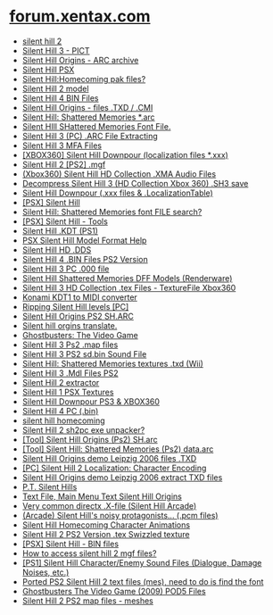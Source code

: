 # [forum.xentax.com](https://web.archive.org/web/20231024043128/https://forum.xentax.com/)
* [silent hill 2](https://web.archive.org/web/20230000000000fw_/https://forum.xentax.com/viewtopic.php?t=546)
* [Silent Hill 3 - PICT](https://web.archive.org/web/20230000000000fw_/https://forum.xentax.com/viewtopic.php?t=1689)
* [Silent Hill Origins - ARC archive](https://web.archive.org/web/20230000000000fw_/https://forum.xentax.com/viewtopic.php?t=2845)
* [Silent Hill PSX](https://web.archive.org/web/20230000000000fw_/https://forum.xentax.com/viewtopic.php?t=3091)
* [Silent Hill:Homecoming pak files?](https://web.archive.org/web/20230000000000fw_/https://forum.xentax.com/viewtopic.php?t=3233)
* [Silent Hill 2 model](https://web.archive.org/web/20230000000000fw_/https://forum.xentax.com/viewtopic.php?t=3464)
* [Silent Hill 4 BIN Files](https://web.archive.org/web/20230000000000fw_/https://forum.xentax.com/viewtopic.php?t=4147)
* [Silent Hill Origins - files .TXD / .CMI](https://web.archive.org/web/20230000000000fw_/https://forum.xentax.com/viewtopic.php?t=4180)
* [Silent Hill: Shattered Memories *.arc](https://web.archive.org/web/20230000000000fw_/https://forum.xentax.com/viewtopic.php?t=4245)
* [Silent HIll SHattered Memories Font File.](https://web.archive.org/web/20230000000000fw_/https://forum.xentax.com/viewtopic.php?t=4889)
* [Silent Hill 3 (PC) .ARC File  Extracting](https://web.archive.org/web/20230000000000fw_/https://forum.xentax.com/viewtopic.php?t=7460)
* [Silent Hill 3 MFA Files](https://web.archive.org/web/20230000000000fw_/https://forum.xentax.com/viewtopic.php?t=7808)
* [[XBOX360] Silent Hill Downpour (localization files *.xxx)](https://web.archive.org/web/20230000000000fw_/https://forum.xentax.com/viewtopic.php?t=8563)
* [Silent Hill 2 [PS2] .mgf](https://web.archive.org/web/20230000000000fw_/https://forum.xentax.com/viewtopic.php?t=8625)
* [(Xbox360) Silent Hill HD Collection .XMA Audio Files](https://web.archive.org/web/20230000000000fw_/https://forum.xentax.com/viewtopic.php?t=8654)
* [Decompress Silent Hill 3 (HD Collection Xbox 360) .SH3 save](https://web.archive.org/web/20230000000000fw_/https://forum.xentax.com/viewtopic.php?t=8731)
* [Silent Hill Downpour (.xxx files & .LocalizationTable)](https://web.archive.org/web/20230000000000fw_/https://forum.xentax.com/viewtopic.php?t=9364)
* [[PSX] Silent Hill](https://web.archive.org/web/20230000000000fw_/https://forum.xentax.com/viewtopic.php?t=9960)
* [Silent Hill: Shattered Memories font FILE search?](https://web.archive.org/web/20230000000000fw_/https://forum.xentax.com/viewtopic.php?t=10010)
* [[PSX] Silent Hill - Tools](https://web.archive.org/web/20230000000000fw_/https://forum.xentax.com/viewtopic.php?t=10313)
* [Silent Hill .KDT (PS1)](https://web.archive.org/web/20230000000000fw_/https://forum.xentax.com/viewtopic.php?t=10793)
* [PSX Silent Hill Model Format Help](https://web.archive.org/web/20230000000000fw_/https://forum.xentax.com/viewtopic.php?t=10812)
* [Silent Hill HD .DDS](https://web.archive.org/web/20230000000000fw_/https://forum.xentax.com/viewtopic.php?t=10994)
* [Silent Hill 4 .BIN Files PS2 Version](https://web.archive.org/web/20230000000000fw_/https://forum.xentax.com/viewtopic.php?t=11043)
* [Silent Hill 3 PC .000 file](https://web.archive.org/web/20230000000000fw_/https://forum.xentax.com/viewtopic.php?t=11257)
* [Silent Hill Shattered Memories DFF Models (Renderware)](https://web.archive.org/web/20230000000000fw_/https://forum.xentax.com/viewtopic.php?t=12496)
* [Silent Hill 3 HD Collection .tex Files - TextureFile Xbox360](https://web.archive.org/web/20230000000000fw_/https://forum.xentax.com/viewtopic.php?t=12729)
* [Konami KDT1 to MIDI converter](https://web.archive.org/web/20230000000000fw_/https://forum.xentax.com/viewtopic.php?t=13616)
* [Ripping Silent Hill levels [PC]](https://web.archive.org/web/20230000000000fw_/https://forum.xentax.com/viewtopic.php?t=13636)
* [Silent Hill Origins PS2 SH.ARC](https://web.archive.org/web/20230000000000fw_/https://forum.xentax.com/viewtopic.php?t=13658)
* [Silent hill orgins translate.](https://web.archive.org/web/20230000000000fw_/https://forum.xentax.com/viewtopic.php?t=14487)
* [Ghostbusters: The Video Game](https://web.archive.org/web/20230000000000fw_/https://forum.xentax.com/viewtopic.php?t=14565)
* [Silent Hill 3 Ps2 .map files](https://web.archive.org/web/20230000000000fw_/https://forum.xentax.com/viewtopic.php?t=14962)
* [Silent Hill 3 PS2 sd.bin Sound File](https://web.archive.org/web/20230000000000fw_/https://forum.xentax.com/viewtopic.php?t=14987)
* [Silent Hill: Shattered Memories textures .txd (Wii)](https://web.archive.org/web/20230000000000fw_/https://forum.xentax.com/viewtopic.php?t=15025)
* [Silent Hill 3 .Mdl Files PS2](https://web.archive.org/web/20230000000000fw_/https://forum.xentax.com/viewtopic.php?t=15063)
* [Silent Hill 2 extractor](https://web.archive.org/web/20230000000000fw_/https://forum.xentax.com/viewtopic.php?t=15283)
* [Silent Hill 1 PSX Textures](https://web.archive.org/web/20230000000000fw_/https://forum.xentax.com/viewtopic.php?t=15512)
* [Silent Hill Downpour PS3 & XBOX360](https://web.archive.org/web/20230000000000fw_/https://forum.xentax.com/viewtopic.php?t=15846)
* [Silent Hill 4 PC (.bin)](https://web.archive.org/web/20230000000000fw_/https://forum.xentax.com/viewtopic.php?t=16314)
* [silent hill homecoming](https://web.archive.org/web/20230000000000fw_/https://forum.xentax.com/viewtopic.php?t=16589)
* [Silent Hill 2 sh2pc exe unpacker?](https://web.archive.org/web/20230000000000fw_/https://forum.xentax.com/viewtopic.php?t=17330)
* [[Tool] Silent Hill Origins (Ps2) SH.arc](https://web.archive.org/web/20230000000000fw_/https://forum.xentax.com/viewtopic.php?t=17955)
* [[Tool] Silent Hill: Shattered Memories (Ps2) data.arc](https://web.archive.org/web/20230000000000fw_/https://forum.xentax.com/viewtopic.php?t=18030)
* [Silent Hill Origins demo Leipzig 2006 files .TXD](https://web.archive.org/web/20230000000000fw_/https://forum.xentax.com/viewtopic.php?t=18053)
* [[PC] Silent Hill 2 Localization: Character Encoding](https://web.archive.org/web/20230000000000fw_/https://forum.xentax.com/viewtopic.php?t=18059)
* [Silent Hill Origins demo Leipzig 2006 extract TXD files](https://web.archive.org/web/20230000000000fw_/https://forum.xentax.com/viewtopic.php?t=18309)
* [P.T. Silent Hills](https://web.archive.org/web/20230000000000fw_/https://forum.xentax.com/viewtopic.php?t=21303)
* [Text File, Main Menu Text Silent Hill Origins](https://web.archive.org/web/20230000000000fw_/https://forum.xentax.com/viewtopic.php?t=21828)
* [Very common directx .X-file (Silent Hill Arcade)](https://web.archive.org/web/20230000000000fw_/https://forum.xentax.com/viewtopic.php?t=21838)
* [(Arcade) Silent Hill's noisy protagonists... (.pcm files)](https://web.archive.org/web/20230000000000fw_/https://forum.xentax.com/viewtopic.php?t=21963)
* [Silent Hill Homecoming Character Animations](https://web.archive.org/web/20230000000000fw_/https://forum.xentax.com/viewtopic.php?t=24583)
* [Silent Hill 2 PS2 Version .tex Swizzled texture](https://web.archive.org/web/20230000000000fw_/https://forum.xentax.com/viewtopic.php?t=24619)
* [[PSX] Silent Hill - BIN files](https://web.archive.org/web/20230000000000fw_/https://forum.xentax.com/viewtopic.php?t=24826)
* [How to access silent hill 2 mgf files?](https://web.archive.org/web/20230000000000fw_/https://forum.xentax.com/viewtopic.php?t=24890)
* [[PS1] Silent Hill Character/Enemy Sound Files (Dialogue, Damage Noises, etc.)](https://web.archive.org/web/20230000000000fw_/https://forum.xentax.com/viewtopic.php?t=25251)
* [Ported PS2 Silent Hill 2 text files (mes), need to do is find the font](https://web.archive.org/web/20230000000000fw_/https://forum.xentax.com/viewtopic.php?t=25384)
* [Ghostbusters The Video Game (2009) POD5 Files](https://web.archive.org/web/20230000000000fw_/https://forum.xentax.com/viewtopic.php?t=25718)
* [Silent Hill 2 PS2 map files - meshes](https://web.archive.org/web/20230000000000fw_/https://forum.xentax.com/viewtopic.php?t=25765)
